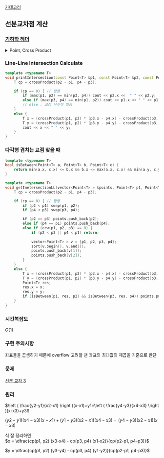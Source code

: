 [카테고리](/README.md)
## 선분교차점 계산
### [기하학 헤더](/기하학/Geometry%20Header.md)
<details>
<summary>Point, Cross Product</summary>

```cpp
template <typename T>
struct Point {
    T x, y;

    bool operator<(const Point &other) const { return x == other.x ? y < other.y : x < other.x; }
    bool operator<=(const Point &other) const { return x == other.x ? y <= other.y : x <= other.x; }
    bool operator==(const Point &other) const { return x == other.x && y == other.y; }
    Point operator-(const Point &other) const { return {x - other.x, y - other.y}; }
};

template <typename T>
T crossProduct(const Point<T> &p1, const Point<T> &p2) {
    return (p1.x * p2.y - p2.x * p1.y);
}
```
</details>

### Line-Line Intersection Calculate
```cpp
template <typename T>
void printIntersection(const Point<T> &p1, const Point<T> &p2, const Point<T> &p3, const Point<T> &p4) {
    T cp = crossProduct(p2 - p1, p4 - p3);

    if (cp == 0) { // 평행
        if (max(p1, p2) == min(p3, p4)) cout << p2.x <<  " " << p2.y;
        else if (max(p3, p4) == min(p1, p2)) cout << p1.x << " " << p1.y;
        // else : 교점 무수히 많음
    }
    else {
        T x = (crossProduct(p1, p2) * (p3.x - p4.x) - crossProduct(p3, p4) * (p1.x - p2.x)) / cp;
        T y = (crossProduct(p1, p2) * (p3.y - p4.y) - crossProduct(p3, p4) * (p1.y - p2.y)) / cp;
        cout << x << " " << y;
    }
}
```
### 다각형 겹치는 교점 찾을 때
```cpp
template <typename T>
bool isBetween(Point<T> a, Point<T> b, Point<T> c) {
    return min(a.x, c.x) <= b.x && b.x <= max(a.x, c.x) && min(a.y, c.y) <= b.y && b.y <= max(a.y, c.y);
}

template <typename T>
void getInetersectionLL(vector<Point<T> > &points, Point<T> p1, Point<T> p2, Point<T> p3, Point<T> p4) {
    T cp = crossProduct(p2 - p1, p4 - p3);

    if (cp == 0) { // 평행
        if (p2 < p1) swap(p1, p2);
        if (p4 < p3) swap(p3, p4);

        if (p2 == p3) points.push_back(p2);
        else if (p4 == p1) points.push_back(p4);
        else if (ccw(p1, p2, p3) == 0) {
            if (p2 < p3 || p4 < p1) return;
            
            vector<Point<T> > v = {p1, p2, p3, p4};
            sort(v.begin(), v.end());
            points.push_back(v[1]);
            points.push_back(v[2]);
        }
    }
    else {
        T x = (crossProduct(p1, p2) * (p3.x - p4.x) - crossProduct(p3, p4) * (p1.x - p2.x)) / cp;
        T y = (crossProduct(p1, p2) * (p3.y - p4.y) - crossProduct(p3, p4) * (p1.y - p2.y)) / cp;
        Point<T> res;
        res.x = x;
        res.y = y;
        if (isBetween(p1, res, p2) && isBetween(p3, res, p4)) points.push_back(res);
    }
}
```
### 시간복잡도 
$O(1)$   

### 구현 주의사항
좌표들을 곱셈하기 때문에 overflow 고려할 땐 좌표의 최대값의 제곱을 기준으로 판단

### 문제
[선분 교차 3](https://www.acmicpc.net/problem/20149)

### 원리
$\left ( \frac{y2-y1}{x2-x1} \right )(x-x1)+y1=\left ( \frac{y4-y3}{x4-x3} \right )(x-x3)+y3$   

$(y2-y1)(x4-x3)(x-x1)+(y1-y3)(x2-x1)(x4-x3)=(y4-y3)(x2-x1)(x-x3)$   

식 잘 정리하면   
$x = \dfrac{cp(p1, p2) (x3-x4) - cp(p3, p4) (x1-x2)}{cp(p2-p1, p4-p3)}$   

$y = \dfrac{cp(p1, p2) (y3-y4) - cp(p3, p4) (y1-y2)}{cp(p2-p1, p4-p3)}$